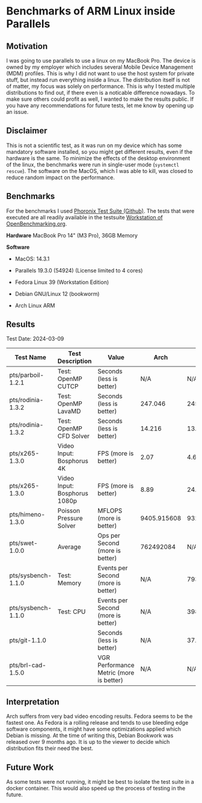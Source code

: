 # Benchmarks of ARM Linux inside Parallels

## Motivation
I was going to use parallels to use a linux on my MacBook Pro. The device is owned by my employer which includes several Mobile Device Management (MDM) profiles. This is why I did not want to use the host system for private stuff, but instead run everything inside a linux. The distribution itself is not of matter, my focus was solely on performance. This is why I tested multiple distributions to find out, if there even is a noticable difference nowadays. To make sure others could profit as well, I wanted to make the results public.
If you have any recommendations for future tests, let me know by opening up an issue.

## Disclaimer
This is not a scientific test, as it was run on my device which has some mandatory software installed, so you might get different results, even if the hardware is the same. To minimize the effects of the desktop environment of the linux, the benchmarks were run in single-user mode (`systemctl rescue`). The software on the MacOS, which I was able to kill, was closed to reduce random impact on the performance.

## Benchmarks
For the benchmarks I used [Phoronix Test Suite (Github)](https://github.com/phoronix-test-suite/phoronix-test-suite/). The tests that were executed are all readily available in the testsuite [Workstation of OpenBenchmarking.org](https://openbenchmarking.org/suite/pts/workstation).

**Hardware**
MacBook Pro 14" (M3 Pro), 36GB Memory

**Software**
* MacOS: 14.3.1
* Parallels 19.3.0 (54924) (License limited to 4 cores)

* Fedora Linux 39 (Workstation Edition)
* Debian GNU/Linux 12 (bookworm)
* Arch Linux ARM

## Results
Test Date: 2024-03-09

| Test Name | Test Description | Value | Arch | Debian | Fedora |
|---|---|---|---|---|---|
| pts/parboil-1.2.1 | Test: OpenMP CUTCP | Seconds (less is better) | N/A | N/A | N/A |
| pts/rodinia-1.3.2 | Test: OpenMP LavaMD | Seconds (less is better) | 247.046 | 245.909 | 253.316 |
| pts/rodinia-1.3.2 | Test: OpenMP CFD Solver | Seconds (less is better) | 14.216 | 13.976 | 13.813 |
| pts/x265-1.3.0 | Video Input: Bosphorus 4K | FPS (more is better) | 2.07 | 4.68 | 5.25 |
| pts/x265-1.3.0 | Video Input: Bosphorus 1080p | FPS (more is better) | 8.89 | 24.30 | 24.29 |
| pts/himeno-1.3.0 | Poisson Pressure Solver | MFLOPS (more is better) | 9405.915608 | 9320.969418 | 9383.360189 |
| pts/swet-1.0.0 | Average | Ops per Second (more is better) | 762492084 | N/A | N/A |
| pts/sysbench-1.1.0 | Test: Memory | Events per Second (more is better) | N/A | 7937.14 | 8001.94 |
| pts/sysbench-1.1.0 | Test: CPU | Events per Second (more is better) | N/A | 39861.24 | 40148.02 |
| pts/git-1.1.0 |  | Seconds (less is better) | N/A | 37.367 | 35.115 |
| pts/brl-cad-1.5.0 |  | VGR Performance Metric (more is better) | N/A | N/A | N/A |

## Interpretation
Arch suffers from very bad video encoding results. Fedora seems to be the fastest one. As Fedora is a rolling release and tends to use bleeding edge software components, it might have some optimizations applied which Debian is missing. At the time of writing this, Debian Bookwork was released over 9 months ago. It is up to the viewer to decide which distribution fits their need the best.

## Future Work
As some tests were not running, it might be best to isolate the test suite in a docker container. This would also speed up the process of testing in the future.

